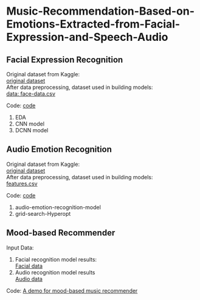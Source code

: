 # Music-Recommendation-Based-on-Emotions-Extracted-from-Facial-Expression-and-Speech-Audio

## Facial Expression Recognition
Original dataset from Kaggle: <br>
[original dataset](https://github.com/tsaokaiting/Music-Recommendation-Based-on-Emotions-Extracted-from-Facial-Expression-and-Speech-Audio/releases/tag/v0)<br>
After data preprocessing, dataset used in building models: <br>
[data: face-data.csv](https://github.com/tsaokaiting/Music-Recommendation-Based-on-Emotions-Extracted-from-Facial-Expression-and-Speech-Audio/releases/tag/v1)<br>

Code: [code](https://github.com/tsaokaiting/Music-Recommendation-Based-on-Emotions-Extracted-from-Facial-Expression-and-Speech-Audio/tree/main/Facial%20Expression%20Recognition)<br>
1. EDA <br>
2. CNN model <br>
3. DCNN model <br>

## Audio Emotion Recognition
Original dataset from Kaggle: <br>
[original dataset](https://www.kaggle.com/datasets/uwrfkaggler/ravdess-emotional-speech-audio)<br>
After data preprocessing, dataset used in building models: <br>
[features.csv](https://github.com/tsaokaiting/Music-Recommendation-Based-on-Emotions-Extracted-from-Facial-Expression-and-Speech-Audio/tree/main/Audio%20Emotion%20Recognition)<br>

Code: [code](https://github.com/tsaokaiting/Music-Recommendation-Based-on-Emotions-Extracted-from-Facial-Expression-and-Speech-Audio/tree/main/Audio%20Emotion%20Recognition)<br>
1. audio-emotion-recognition-model <br>
2. grid-search-Hyperopt <br>

## Mood-based Recommender
Input Data:

1. Facial recognition model results:<br>
[Facial data](https://github.com/tsaokaiting/Music-Recommendation-Based-on-Emotions-Extracted-from-Facial-Expression-and-Speech-Audio/blob/main/Mood-based%20Recommender/facial-recommendation.csv)<br>
2. Audio recognition model results<br>
[Audio data](https://github.com/tsaokaiting/Music-Recommendation-Based-on-Emotions-Extracted-from-Facial-Expression-and-Speech-Audio/blob/main/Mood-based%20Recommender/audio-recommendation.csv)<br>

Code: [A demo for mood-based music recommender](https://github.com/tsaokaiting/Music-Recommendation-Based-on-Emotions-Extracted-from-Facial-Expression-and-Speech-Audio/blob/main/Mood-based%20Recommender/5153_recommender_mk.ipynb)<br>
